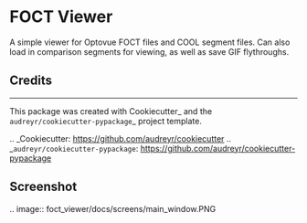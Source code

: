 # FOCT Viewer

A simple viewer for Optovue FOCT files and COOL segment files. Can also load in comparison segments for viewing,
as well as save GIF flythroughs. 

## Credits
---------

This package was created with Cookiecutter_ and the `audreyr/cookiecutter-pypackage`_ project template.

.. _Cookiecutter: https://github.com/audreyr/cookiecutter
.. _`audreyr/cookiecutter-pypackage`: https://github.com/audreyr/cookiecutter-pypackage


## Screenshot

.. image:: foct_viewer/docs/screens/main_window.PNG



